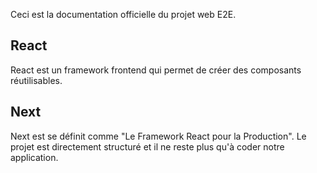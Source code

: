 Ceci est la documentation officielle du projet web E2E.

## React
React est un framework frontend qui permet de créer des composants réutilisables.

## Next
Next est se définit comme "Le Framework React pour la Production". Le projet est directement structuré et il ne reste plus qu'à coder notre application.